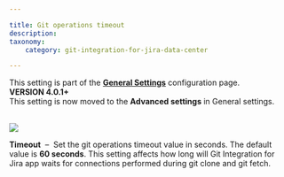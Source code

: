 ```yaml
---

title: Git operations timeout
description:
taxonomy:
    category: git-integration-for-jira-data-center

---
```


<div class="bbb-callout bbb--info">
    <div class="irow">
    <div class="ilogobox">
        <span class="logoimg"></span>
    </div>
    <div class="imsgbox">
        This setting is part of the <a href='/git-integration-for-jira-data-center/general-settings-gij-self-managed/'><b>General Settings</b></a> configuration page.
    </div>
    </div>
</div>

<div class="bbb-callout bbb--tip">
    <div class="irow">
    <div class="ilogobox">
        <span class="logoimg"></span>
    </div>
    <div class="imsgbox">
        <b>VERSION 4.0.1+</b><br> This setting is now moved to the <b>Advanced settings</b> in General settings.
    </div>
    </div>
</div>
<br>

![](https://bigbrassband.atlassian.net/wiki/download/thumbnails/1207828815/gitserver-gencfg-git-operations-timeout.png?version=1&modificationDate=1647775585232&cacheVersion=1&api=v2&width=673&height=100)

**Timeout**  –  Set the git operations timeout value in seconds. The default value is **60 seconds**. This setting affects how long will Git Integration for Jira app waits for connections performed during git clone and git fetch.

